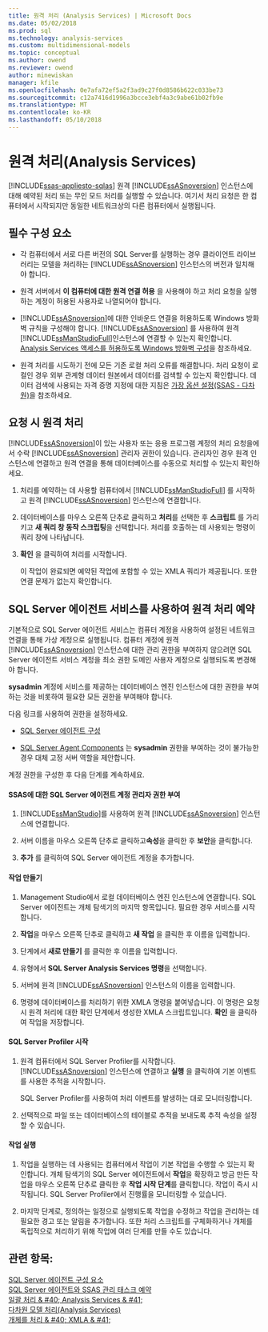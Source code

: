 ```yaml
---
title: 원격 처리 (Analysis Services) | Microsoft Docs
ms.date: 05/02/2018
ms.prod: sql
ms.technology: analysis-services
ms.custom: multidimensional-models
ms.topic: conceptual
ms.author: owend
ms.reviewer: owend
author: minewiskan
manager: kfile
ms.openlocfilehash: 0e7afa72ef5a2f3ad9c27f0d8586b622c033be73
ms.sourcegitcommit: c12a7416d1996a3bcce3ebf4a3c9abe61b02fb9e
ms.translationtype: MT
ms.contentlocale: ko-KR
ms.lasthandoff: 05/10/2018
---
```

# <a name="remote-processing-analysis-services"></a>원격 처리(Analysis Services)
[!INCLUDE[ssas-appliesto-sqlas](../../includes/ssas-appliesto-sqlas.md)]
  원격 [!INCLUDE[ssASnoversion](../../includes/ssasnoversion-md.md)] 인스턴스에 대해 예약된 처리 또는 무인 모드 처리를 실행할 수 있습니다. 여기서 처리 요청은 한 컴퓨터에서 시작되지만 동일한 네트워크상의 다른 컴퓨터에서 실행됩니다.  
  
## <a name="prerequisites"></a>필수 구성 요소  
  
-   각 컴퓨터에서 서로 다른 버전의 SQL Server를 실행하는 경우 클라이언트 라이브러리는 모델을 처리하는 [!INCLUDE[ssASnoversion](../../includes/ssasnoversion-md.md)] 인스턴스의 버전과 일치해야 합니다.
  
-   원격 서버에서 **이 컴퓨터에 대한 원격 연결 허용** 을 사용해야 하고 처리 요청을 실행하는 계정이 허용된 사용자로 나열되어야 합니다.  
  
-   [!INCLUDE[ssASnoversion](../../includes/ssasnoversion-md.md)]에 대한 인바운드 연결을 허용하도록 Windows 방화벽 규칙을 구성해야 합니다. [!INCLUDE[ssASnoversion](../../includes/ssasnoversion-md.md)] 를 사용하여 원격 [!INCLUDE[ssManStudioFull](../../includes/ssmanstudiofull-md.md)]인스턴스에 연결할 수 있는지 확인합니다. [Analysis Services 액세스를 허용하도록 Windows 방화벽 구성](../../analysis-services/instances/configure-the-windows-firewall-to-allow-analysis-services-access.md)을 참조하세요.  
  
-   원격 처리를 시도하기 전에 모든 기존 로컬 처리 오류를 해결합니다. 처리 요청이 로컬인 경우 외부 관계형 데이터 원본에서 데이터를 검색할 수 있는지 확인합니다. 데이터 검색에 사용되는 자격 증명 지정에 대한 지침은 [가장 옵션 설정&#40;SSAS - 다차원&#41;](../../analysis-services/multidimensional-models/set-impersonation-options-ssas-multidimensional.md)을 참조하세요.  
  
## <a name="on-demand-remote-processing"></a>요청 시 원격 처리  
 [!INCLUDE[ssASnoversion](../../includes/ssasnoversion-md.md)]이 있는 사용자 또는 응용 프로그램 계정의 처리 요청을에서 수락 [!INCLUDE[ssASnoversion](../../includes/ssasnoversion-md.md)] 관리자 권한이 있습니다. 관리자인 경우 원격 인스턴스에 연결하고 원격 연결을 통해 데이터베이스를 수동으로 처리할 수 있는지 확인하세요.  
  
1.  처리를 예약하는 데 사용할 컴퓨터에서 [!INCLUDE[ssManStudioFull](../../includes/ssmanstudiofull-md.md)] 를 시작하고 원격 [!INCLUDE[ssASnoversion](../../includes/ssasnoversion-md.md)] 인스턴스에 연결합니다.  
  
2.  데이터베이스를 마우스 오른쪽 단추로 클릭하고 **처리**를 선택한 후 **스크립트** 를 가리키고 **새 쿼리 창 동작 스크립팅**을 선택합니다. 처리를 호출하는 데 사용되는 명령이 쿼리 창에 나타납니다.  
  
3.  **확인** 을 클릭하여 처리를 시작합니다.  
  
     이 작업이 완료되면 예약된 작업에 포함할 수 있는 XMLA 쿼리가 제공됩니다. 또한 연결 문제가 없는지 확인합니다.  
  
## <a name="schedule-remote-processing-using-sql-server-agent-service"></a>SQL Server 에이전트 서비스를 사용하여 원격 처리 예약  
 기본적으로 SQL Server 에이전트 서비스는 컴퓨터 계정을 사용하여 설정된 네트워크 연결을 통해 가상 계정으로 실행됩니다. 컴퓨터 계정에 원격 [!INCLUDE[ssASnoversion](../../includes/ssasnoversion-md.md)] 인스턴스에 대한 관리 권한을 부여하지 않으려면 SQL Server 에이전트 서비스 계정을 최소 권한 도메인 사용자 계정으로 실행되도록 변경해야 합니다.  
  
 **sysadmin** 계정에 서비스를 제공하는 데이터베이스 엔진 인스턴스에 대한 권한을 부여하는 것을 비롯하여 필요한 모든 권한을 부여해야 합니다.  
  
 다음 링크를 사용하여 권한을 설정하세요.  
  
-   [SQL Server 에이전트 구성](http://msdn.microsoft.com/library/2e361a62-9e92-4fcd-80d7-d6960f127900)  
  
-   [SQL Server Agent Components](http://msdn.microsoft.com/library/8d1dc600-aabb-416f-b3af-fbc9fccfd0ec) 는 **sysadmin** 권한을 부여하는 것이 불가능한 경우 대체 고정 서버 역할을 제안합니다.  
  
 계정 권한을 구성한 후 다음 단계를 계속하세요.  
  
#### <a name="grant-the-sql-server-agent-account-administrator-permission-on-ssas"></a>SSAS에 대한 SQL Server 에이전트 계정 관리자 권한 부여  
  
1.  [!INCLUDE[ssManStudio](../../includes/ssmanstudio-md.md)]를 사용하여 원격 [!INCLUDE[ssASnoversion](../../includes/ssasnoversion-md.md)] 인스턴스에 연결합니다.  
  
2.  서버 이름을 마우스 오른쪽 단추로 클릭하고**속성**을 클릭한 후 **보안**을 클릭합니다.  
  
3.  **추가** 를 클릭하여 SQL Server 에이전트 계정을 추가합니다.  
  
#### <a name="create-the-job"></a>작업 만들기  
  
1.  Management Studio에서 로컬 데이터베이스 엔진 인스턴스에 연결합니다. SQL Server 에이전트는 개체 탐색기의 마지막 항목입니다. 필요한 경우 서비스를 시작합니다.  
  
2.  **작업**을 마우스 오른쪽 단추로 클릭하고 **새 작업** 을 클릭한 후 이름을 입력합니다.  
  
3.  단계에서 **새로 만들기** 를 클릭한 후 이름을 입력합니다.  
  
4.  유형에서 **SQL Server Analysis Services 명령**을 선택합니다.  
  
5.  서버에 원격 [!INCLUDE[ssASnoversion](../../includes/ssasnoversion-md.md)] 인스턴스의 이름을 입력합니다.  
  
6.  명령에 데이터베이스를 처리하기 위한 XMLA 명령을 붙여넣습니다. 이 명령은 요청 시 원격 처리에 대한 확인 단계에서 생성한 XMLA 스크립트입니다. **확인** 을 클릭하여 작업을 저장합니다.  
  
#### <a name="start-sql-server-profiler"></a>SQL Server Profiler 시작  
  
1.  원격 컴퓨터에서 SQL Server Profiler를 시작합니다. [!INCLUDE[ssASnoversion](../../includes/ssasnoversion-md.md)] 인스턴스에 연결하고 **실행** 을 클릭하여 기본 이벤트를 사용한 추적을 시작합니다.  
  
     SQL Server Profiler를 사용하여 처리 이벤트를 발생하는 대로 모니터링합니다.  
  
2.  선택적으로 파일 또는 데이터베이스의 테이블로 추적을 보내도록 추적 속성을 설정할 수 있습니다.  
  
#### <a name="run-the-job"></a>작업 실행  
  
1.  작업을 실행하는 데 사용되는 컴퓨터에서 작업이 기본 작업을 수행할 수 있는지 확인합니다. 개체 탐색기의 SQL Server 에이전트에서 **작업**을 확장하고 방금 만든 작업을 마우스 오른쪽 단추로 클릭한 후 **작업 시작 단계**를 클릭합니다. 작업이 즉시 시작됩니다. SQL Server Profiler에서 진행률을 모니터링할 수 있습니다.  
  
2.  마지막 단계로, 정의하는 일정으로 실행되도록 작업을 수정하고 작업을 관리하는 데 필요한 경고 또는 알림을 추가합니다. 또한 처리 스크립트를 구체화하거나 개체를 독립적으로 처리하기 위해 작업에 여러 단계를 만들 수도 있습니다.  
  
## <a name="see-also"></a>관련 항목:  
 [SQL Server 에이전트 구성 요소](http://msdn.microsoft.com/library/8d1dc600-aabb-416f-b3af-fbc9fccfd0ec)   
 [SQL Server 에이전트와 SSAS 관리 태스크 예약](../../analysis-services/instances/schedule-ssas-administrative-tasks-with-sql-server-agent.md)   
 [일괄 처리 & #40; Analysis Services & #41;](../../analysis-services/multidimensional-models/batch-processing-analysis-services.md)   
 [다차원 모델 처리&#40;Analysis Services&#41;](../../analysis-services/multidimensional-models/processing-a-multidimensional-model-analysis-services.md)   
 [개체를 처리 & #40; XMLA & #41;](../../analysis-services/multidimensional-models-scripting-language-assl-xmla/processing-objects-xmla.md)  
  
  
